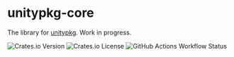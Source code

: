 # unitypkg-core

The library for [unitypkg](https://github.com/bddvlpr/unitypkg). Work in progress.

![Crates.io Version](https://img.shields.io/crates/v/unitypkg-core)
![Crates.io License](https://img.shields.io/crates/l/unitypkg-core)
![GitHub Actions Workflow Status](https://img.shields.io/github/actions/workflow/status/bddvlpr/unitypkg/rust-ci.yml)
